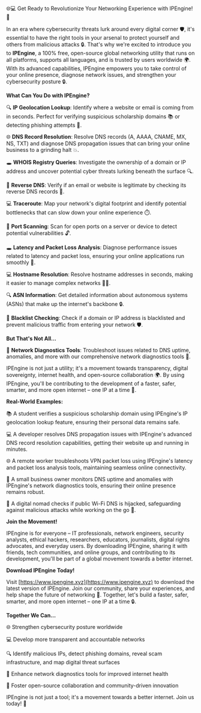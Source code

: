 🌐💻 Get Ready to Revolutionize Your Networking Experience with IPEngine! 🚀

In an era where cybersecurity threats lurk around every digital corner 🛡️, it's essential to have the right tools in your arsenal to protect yourself and others from malicious attacks 🔒. That's why we're excited to introduce you to **IPEngine**, a 100% free, open-source global networking utility that runs on all platforms, supports all languages, and is trusted by users worldwide 🌍. With its advanced capabilities, IPEngine empowers you to take control of your online presence, diagnose network issues, and strengthen your cybersecurity posture 🔒.

**What Can You Do with IPEngine?**

🔍 **IP Geolocation Lookup**: Identify where a website or email is coming from in seconds. Perfect for verifying suspicious scholarship domains 📚 or detecting phishing attempts 🚨.

🌐 **DNS Record Resolution**: Resolve DNS records (A, AAAA, CNAME, MX, NS, TXT) and diagnose DNS propagation issues that can bring your online business to a grinding halt 💥.

🕳️ **WHOIS Registry Queries**: Investigate the ownership of a domain or IP address and uncover potential cyber threats lurking beneath the surface 🔍.

📡 **Reverse DNS**: Verify if an email or website is legitimate by checking its reverse DNS records 📨.

💻 **Traceroute**: Map your network's digital footprint and identify potential bottlenecks that can slow down your online experience ⏱️.

🔩 **Port Scanning**: Scan for open ports on a server or device to detect potential vulnerabilities 🔓.

🕳️ **Latency and Packet Loss Analysis**: Diagnose performance issues related to latency and packet loss, ensuring your online applications run smoothly 🤖.

💻 **Hostname Resolution**: Resolve hostname addresses in seconds, making it easier to manage complex networks 👨‍💻.

🔍 **ASN Information**: Get detailed information about autonomous systems (ASNs) that make up the internet's backbone 🔒.

🚨 **Blacklist Checking**: Check if a domain or IP address is blacklisted and prevent malicious traffic from entering your network 🛡️.

**But That's Not All...**

💬 **Network Diagnostics Tools**: Troubleshoot issues related to DNS uptime, anomalies, and more with our comprehensive network diagnostics tools 🔧.

IPEngine is not just a utility; it's a movement towards transparency, digital sovereignty, internet health, and open-source collaboration 🌍. By using IPEngine, you'll be contributing to the development of a faster, safer, smarter, and more open internet – one IP at a time 🚀.

**Real-World Examples:**

📚 A student verifies a suspicious scholarship domain using IPEngine's IP geolocation lookup feature, ensuring their personal data remains safe.

💻 A developer resolves DNS propagation issues with IPEngine's advanced DNS record resolution capabilities, getting their website up and running in minutes.

🌐 A remote worker troubleshoots VPN packet loss using IPEngine's latency and packet loss analysis tools, maintaining seamless online connectivity.

🏢 A small business owner monitors DNS uptime and anomalies with IPEngine's network diagnostics tools, ensuring their online presence remains robust.

📡 A digital nomad checks if public Wi-Fi DNS is hijacked, safeguarding against malicious attacks while working on the go 🚀.

**Join the Movement!**

IPEngine is for everyone – IT professionals, network engineers, security analysts, ethical hackers, researchers, educators, journalists, digital rights advocates, and everyday users. By downloading IPEngine, sharing it with friends, tech communities, and online groups, and contributing to its development, you'll be part of a global movement towards a better internet.

**Download IPEngine Today!**

Visit [https://www.ipengine.xyz](https://www.ipengine.xyz) to download the latest version of IPEngine. Join our community, share your experiences, and help shape the future of networking 🚀. Together, let's build a faster, safer, smarter, and more open internet – one IP at a time 🔒.

**Together We Can...**

🌐 Strengthen cybersecurity posture worldwide

💻 Develop more transparent and accountable networks

🔍 Identify malicious IPs, detect phishing domains, reveal scam infrastructure, and map digital threat surfaces

📡 Enhance network diagnostics tools for improved internet health

💬 Foster open-source collaboration and community-driven innovation

IPEngine is not just a tool; it's a movement towards a better internet. Join us today! 🚀